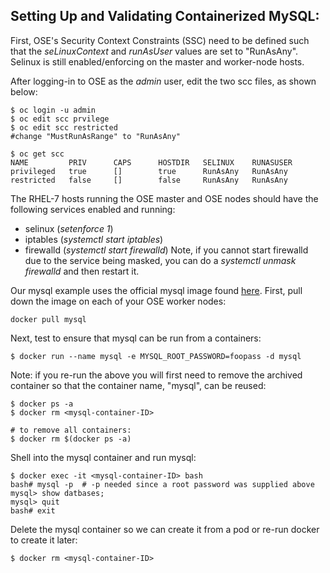 ## Setting Up and Validating Containerized MySQL:

First, OSE's Security Context Constraints (SSC) need to be defined such that the *seLinuxContext* and *runAsUser* values are set to "RunAsAny". Selinux is still enabled/enforcing on the master and worker-node hosts.

After logging-in to OSE as the *admin* user, edit the two scc files, as shown below:
```
$ oc login -u admin
$ oc edit scc prvilege
$ oc edit scc restricted
#change "MustRunAsRange" to "RunAsAny"

$ oc get scc
NAME         PRIV      CAPS      HOSTDIR   SELINUX    RUNASUSER
privileged   true      []        true      RunAsAny   RunAsAny
restricted   false     []        false     RunAsAny   RunAsAny
```

The RHEL-7 hosts running the OSE master and OSE nodes should have the following services enabled and running:
* selinux (*setenforce 1*)
* iptables (*systemctl start iptables*)
* firewalld (*systemctl start firewalld*) Note, if you cannot start firewalld due to the service being masked, you can do a *systemctl unmask firewalld* and then restart it.

Our mysql example uses the official mysql image found [here](https://hub.docker.com/_/mysql/). First, pull down the image on each of your OSE worker nodes:
```
docker pull mysql
```

Next, test to ensure that mysql can be run from a containers:
```
$ docker run --name mysql -e MYSQL_ROOT_PASSWORD=foopass -d mysql
```
Note: if you re-run the above you will first need to remove the archived container so that the container name, "mysql", can be reused:

```
$ docker ps -a
$ docker rm <mysql-container-ID>

# to remove all containers:
$ docker rm $(docker ps -a)
```

Shell into the mysql container and run mysql:
```
$ docker exec -it <mysql-container-ID> bash
bash# mysql -p  # -p needed since a root password was supplied above
mysql> show datbases;
mysql> quit
bash# exit
```

Delete the mysql container so we can create it from a pod or re-run docker to create it later:
```
$ docker rm <mysql-container-ID>
```

